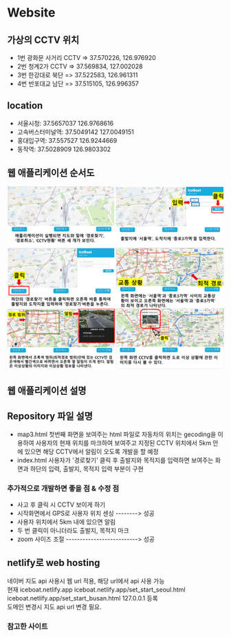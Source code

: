 # Website

## 가상의 CCTV 위치
- 1번 광화문 사거리 CCTV => 37.570226, 126.976920
- 2번 청계2가 CCTV => 37.569834, 127.002028
- 3번 한강대로 북단 => 37.522583, 126.961311
- 4번 반포대교 남단 => 37.515105, 126.996357

## location
- 서울시청: 37.5657037 126.9768616
- 고속버스터미널역: 37.5049142 127.0049151
- 홍대입구역: 37.557527 126.9244669
- 동작역: 37.5028909 126.9803302

## 웹 애플리케이션 순서도
<img src = "images\저장.png" alt = "image1">

## 웹 애플리케이션 설명

## Repository 파일 설명
- map3.html 
    첫번째 화면을 보여주는 html 파일로 자동차의 위치는 gecoding을 이용하여 사용자의 현재 위치를 마크하여 보여주고 지정된 CCTV 위치에서 5km 안에 있으면 해당 CCTV에서 알림이 오도록 개발을 할 예정
- index.html 
    사용자가 '경로찾기' 클릭 후 출발지와 목적지를 입력하면 보여주는 화면과 하단의 입력, 출발지, 목적지 입력 부분이 구현


### 추가적으로 개발하면 좋을 점 & 수정 점
- 사고 후 클릭 시 CCTV 보이게 하기
- 시작화면에서 GPS로 사용자 위치 센싱 --------> 성공
- 사용자 위치에서 5km 내에 있으면 알림
- 두 번 클릭이 아니더라도 출발지, 목적지 마크 
- zoom 사이즈 조절 --------------------------> 성공
## netlify로 web hosting
네이버 지도 api 사용시 웹 url 적용, 해당 url에서 api 사용 가능   
현재 iceboat.netlify.app iceboat.netlify.app/set_start_seoul.html iceboat.netlify.app/set_start_busan.html 127.0.0.1 등록   
도메인 변경시 지도 api url 변경 필요.

### 참고한 사이트